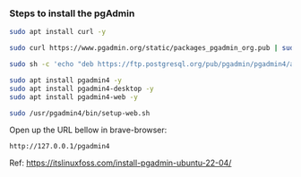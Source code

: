 
### Steps to install the pgAdmin

```bash
sudo apt install curl -y
```

```bash
sudo curl https://www.pgadmin.org/static/packages_pgadmin_org.pub | sudo apt-key add
```

```bash
sudo sh -c 'echo "deb https://ftp.postgresql.org/pub/pgadmin/pgadmin4/apt/$(lsb_release -cs) pgadmin4 main" > /etc/apt/sources.list.d/pgadmin4.list && sudo apt update'
```

```bash
sudo apt install pgadmin4 -y
sudo apt install pgadmin4-desktop -y
sudo apt install pgadmin4-web -y
```

```bash
sudo /usr/pgadmin4/bin/setup-web.sh
```

Open up the URL bellow in brave-browser:

```
http://127.0.0.1/pgadmin4
```

Ref: https://itslinuxfoss.com/install-pgadmin-ubuntu-22-04/
